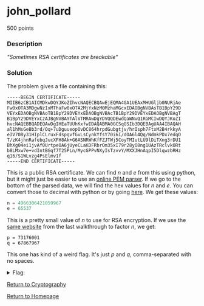# john_pollard 
500 points

### Description
*"Sometimes RSA certificates are breakable"*

### Solution
The problem gives a file containing this:
```
-----BEGIN CERTIFICATE-----
MIIB6zCB1AICMDkwDQYJKoZIhvcNAQECBQAwEjEQMA4GA1UEAxMHUGljb0NURjAe
Fw0xOTA3MDgwNzIxMThaFw0xOTA2MjYxNzM0MzhaMGcxEDAOBgNVBAsTB1BpY29D
VEYxEDAOBgNVBAoTB1BpY29DVEYxEDAOBgNVBAcTB1BpY29DVEYxEDAOBgNVBAgT
B1BpY29DVEYxCzAJBgNVBAYTAlVTMRAwDgYDVQQDEwdQaWNvQ1RGMCIwDQYJKoZI
hvcNAQEBBQADEQAwDgIHEaTUUhKxfwIDAQABMA0GCSqGSIb3DQEBAgUAA4IBAQAH
al1hMsGeBb3rd/Oq+7uDguueopOvDC864hrpdGubgtjv/hrIsph7FtxM2B4rkkyA
eIV708y31HIplCLruxFdspqvfGvLsCynkYfsY70i6I/dOA6l4Qq/NdmkPDx7edqO
T/zK4jhnRafebqJucXFH8Ak+G6ASNRWhKfFZJTWj5CoyTMIutLU9lDiTXng3rDU1
BhXg04ei1jvAf0UrtpeOA6jUyeCLaKDFRbrOm35xI79r28yO8ng1UAzTRclvkORt
b8LMxw7e+vdIntBGqf7T25PLn/MycGPPvNXyIsTzvvY/MXXJHnAqpI5DlqwzbRHz
q16/S1WLvzg4PsElmv1f
-----END CERTIFICATE-----
```

This is a public RSA certificate. We can find *n* and *e* from this using python, but it might just be easier to use an
[online PEM parser](https://report-uri.com/home/pem_decoder). If we go to the bottom of the parsed data, we will find the
hex values for *n* and *e*. You can convert those to decimal with python or by going [here](https://www.rapidtables.com/convert/number/hex-to-decimal.html).
We get these values:
```python
n = 4966306421059967
e = 65537
```

This is a pretty small value of *n* to use for RSA encryption. If we use the [same website](https://www.alpertron.com.ar/ECM.HTM) from
the last walkthrough to factor *n*, we get:
```
p = 73176001
q = 67867967
```

This one has kind of a weird flag. It's just *p* and *q*, comma-separated with no spaces.
<details>
  <summary>Flag:</summary>
  picoCTF{73176001,67867967}
</details>

[Return to Cryptography](https://github.com/sdvickers98/picoCTF-2019-Walkthrough/blob/master/cryptography/%230%20-%20Cryptography%20Home%20Page.md)

[Return to Homepage](https://github.com/sdvickers98/picoCTF-2019-Walkthrough)
